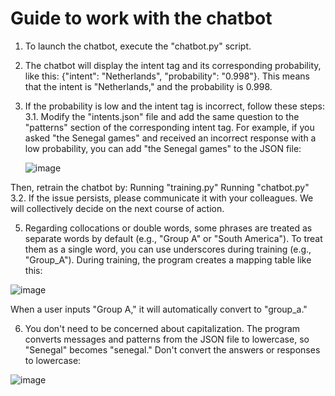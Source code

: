 # Guide to work with the chatbot

1. To launch the chatbot, execute the "chatbot.py" script.

2. The chatbot will display the intent tag and its corresponding probability, like this: {"intent": "Netherlands", "probability": "0.998"}. This means that the intent is "Netherlands," and the probability is 0.998.

3. If the probability is low and the intent tag is incorrect, follow these steps:
3.1. Modify the "intents.json" file and add the same question to the "patterns" section of the corresponding intent tag. For example, if you asked "the Senegal games" and received an incorrect response with a low probability, you can add "the Senegal games" to the JSON file:
   
   ![image](https://github.com/rubinov2016/ANN-chatbot/assets/24795926/0bd3aa17-f754-470e-877a-bbdfb8e57167)

Then, retrain the chatbot by:
    Running "training.py"
    Running "chatbot.py"
3.2. If the issue persists, please communicate it with your colleagues. We will collectively decide on the next course of action.


5. Regarding collocations or double words, some phrases are treated as separate words by default (e.g., "Group A" or "South America"). To treat them as a single word, you can use underscores during training (e.g., "Group_A"). During training, the program creates a mapping table like this:
   
  ![image](https://github.com/rubinov2016/ANN-chatbot/assets/24795926/670cc393-5236-49b7-bda4-5f90182e1ae2)
  
  When a user inputs "Group A," it will automatically convert to "group_a."

6. You don't need to be concerned about capitalization. The program converts messages and patterns from the JSON file to lowercase, so "Senegal" becomes "senegal."
  Don't convert the answers or responses to lowercase:
  
  ![image](https://github.com/rubinov2016/ANN-chatbot/assets/24795926/f545e9ca-125f-45d4-a0c1-d3c068124986)

